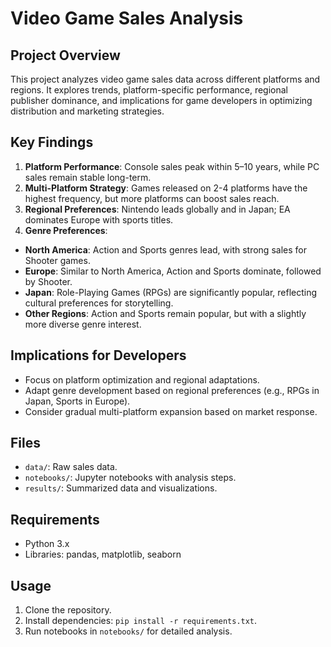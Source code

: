 # Video Game Sales Analysis

## Project Overview
This project analyzes video game sales data across different platforms and regions. It explores trends, platform-specific performance, regional publisher dominance, and implications for game developers in optimizing distribution and marketing strategies.

## Key Findings
1. **Platform Performance**: Console sales peak within 5–10 years, while PC sales remain stable long-term.
2. **Multi-Platform Strategy**: Games released on 2-4 platforms have the highest frequency, but more platforms can boost sales reach.
3. **Regional Preferences**: Nintendo leads globally and in Japan; EA dominates Europe with sports titles.
4.  **Genre Preferences**: 
   - **North America**: Action and Sports genres lead, with strong sales for Shooter games.
   - **Europe**: Similar to North America, Action and Sports dominate, followed by Shooter.
   - **Japan**: Role-Playing Games (RPGs) are significantly popular, reflecting cultural preferences for storytelling.
   - **Other Regions**: Action and Sports remain popular, but with a slightly more diverse genre interest.

## Implications for Developers
- Focus on platform optimization and regional adaptations.
- Adapt genre development based on regional preferences (e.g., RPGs in Japan, Sports in Europe).
- Consider gradual multi-platform expansion based on market response.

## Files
- `data/`: Raw sales data.
- `notebooks/`: Jupyter notebooks with analysis steps.
- `results/`: Summarized data and visualizations.

## Requirements
- Python 3.x
- Libraries: pandas, matplotlib, seaborn

## Usage
1. Clone the repository.
2. Install dependencies: `pip install -r requirements.txt`.
3. Run notebooks in `notebooks/` for detailed analysis.
